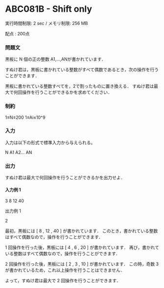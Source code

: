 # ABC081B - Shift only
実行時間制限: 2 sec / メモリ制限: 256 MB

配点 : 200点

### 問題文
黒板に N 個の正の整数 
A1,...,ANが書かれています．

すぬけ君は，黒板に書かれている整数がすべて偶数であるとき，次の操作を行うことができます．

黒板に書かれている整数すべてを，2で割ったものに置き換える．
すぬけ君は最大で何回操作を行うことができるかを求めてください．

### 制約
1≤N≤200
1≤Ai≤10^9
### 入力
入力は以下の形式で標準入力から与えられる。

N
A1 A2... AN

### 出力
すぬけ君は最大で何回操作を行うことができるかを出力せよ．

#### 入力例 1 

3
8 12 40

出力例 1 

2

最初，黒板には 
[
8
,
12
,
40
]
 が書かれています． このとき，書かれている整数はすべて偶数なので，操作を行うことができます．

1
 回操作を行った後，黒板には 
[
4
,
6
,
20
]
 が書かれています． 再び，書かれている整数はすべて偶数なので，操作を行うことができます．

2
 回操作を行った後，黒板には 
[
2
,
3
,
10
]
 が書かれています． この時，奇数 
3
 が書かれているため，これ以上操作を行うことはできません．

よって，すぬけ君は最大で 
2
 回操作を行うことができます．
